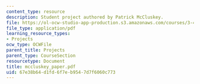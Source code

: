 ```yaml
---
content_type: resource
description: Student project authored by Patrick McCluskey.
file: https://ol-ocw-studio-app-production.s3.amazonaws.com/courses/3-45-magnetic-materials-spring-2004/67e38b64d1fd6f7eb9547d7f6060c773_mccluskey_paper.pdf
file_type: application/pdf
learning_resource_types:
- Projects
ocw_type: OCWFile
parent_title: Projects
parent_type: CourseSection
resourcetype: Document
title: mccluskey_paper.pdf
uid: 67e38b64-d1fd-6f7e-b954-7d7f6060c773
---
```

